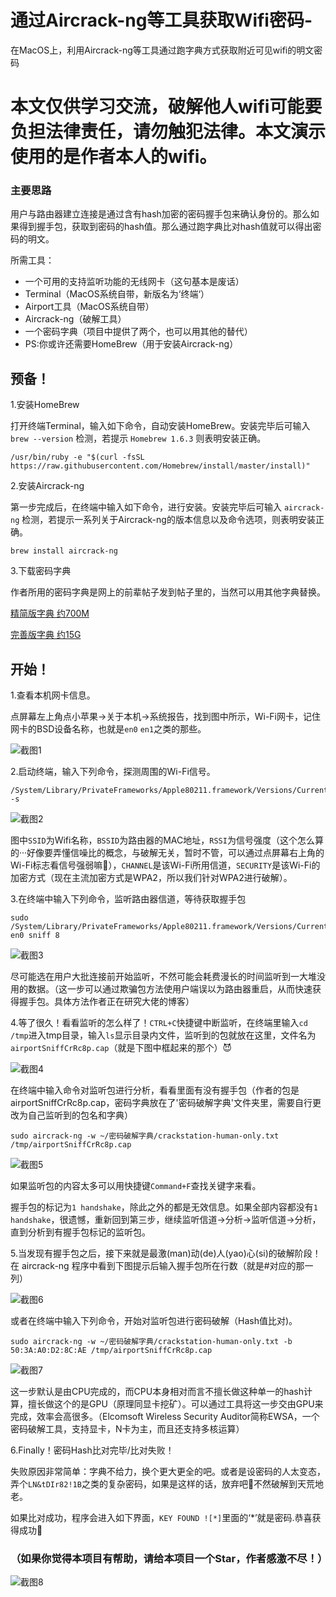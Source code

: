 # 通过Aircrack-ng等工具获取Wifi密码-
在MacOS上，利用Aircrack-ng等工具通过跑字典方式获取附近可见wifi的明文密码

# 本文仅供学习交流，破解他人wifi可能要负担法律责任，请勿触犯法律。本文演示使用的是作者本人的wifi。

### 主要思路

用户与路由器建立连接是通过含有hash加密的密码握手包来确认身份的。那么如果得到握手包，获取到密码的hash值。那么通过跑字典比对hash值就可以得出密码的明文。

所需工具：

* 一个可用的支持监听功能的无线网卡（这句基本是废话）
* Terminal（MacOS系统自带，新版名为‘终端‘）
* Airport工具（MacOS系统自带）
* Aircrack-ng（破解工具）
* 一个密码字典（项目中提供了两个，也可以用其他的替代）
* PS:你或许还需要HomeBrew（用于安装Aircrack-ng）


## 预备！

1.安装HomeBrew

打开终端Terminal，输入如下命令，自动安装HomeBrew。安装完毕后可输入 `brew --version` 检测，若提示 `Homebrew 1.6.3` 则表明安装正确。
```shell
/usr/bin/ruby -e "$(curl -fsSL https://raw.githubusercontent.com/Homebrew/install/master/install)"
```

2.安装Aircrack-ng

第一步完成后，在终端中输入如下命令，进行安装。安装完毕后可输入 `aircrack-ng` 检测，若提示一系列关于Aircrack-ng的版本信息以及命令选项，则表明安装正确。
```shell 
brew install aircrack-ng 
``` 

3.下载密码字典

作者所用的密码字典是网上的前辈帖子发到帖子里的，当然可以用其他字典替换。

[精简版字典 约700M](http://pan.baidu.com/s/1o7MCcHk) 

[完善版字典 约15G](http://pan.baidu.com/s/1clxaCA)

## 开始！

1.查看本机网卡信息。

点屏幕左上角点小苹果->关于本机->系统报告，找到图中所示，Wi-Fi网卡，记住网卡的BSD设备名称，也就是`en0` `en1`之类的那些。

![截图1](https://raw.githubusercontent.com/ZoraZora59/Get_Wifi_Password_On_MacOS/master/Screenshots/S1.png)

2.启动终端，输入下列命令，探测周围的Wi-Fi信号。
```shell
/System/Library/PrivateFrameworks/Apple80211.framework/Versions/Current/Resources/airport -s
```
![截图2](https://raw.githubusercontent.com/ZoraZora59/Get_Wifi_Password_On_MacOS/master/Screenshots/S2.png)

图中`SSID`为Wifi名称，`BSSID`为路由器的MAC地址，`RSSI`为信号强度（这个怎么算的···好像要弄懂信噪比的概念，与破解无关，暂时不管，可以通过点屏幕右上角的Wi-Fi标志看信号强弱嘛🤪），`CHANNEL`是该Wi-Fi所用信道，`SECURITY`是该Wi-Fi的加密方式（现在主流加密方式是WPA2，所以我们针对WPA2进行破解）。

3.在终端中输入下列命令，监听路由器信道，等待获取握手包
```shell
sudo /System/Library/PrivateFrameworks/Apple80211.framework/Versions/Current/Resources/airport en0 sniff 8
```
![截图3](https://raw.githubusercontent.com/ZoraZora59/Get_Wifi_Password_On_MacOS/master/Screenshots/S3.png)

尽可能选在用户大批连接前开始监听，不然可能会耗费漫长的时间监听到一大堆没用的数据。（这一步可以通过欺骗包方法使用户端误以为路由器重启，从而快速获得握手包。具体方法作者正在研究大佬的博客）

4.等了很久！看看监听的怎么样了！`CTRL+C`快捷键中断监听，在终端里输入`cd /tmp`进入tmp目录，输入`ls`显示目录内文件，监听到的包就放在这里，文件名为`airportSniffCrRc8p.cap`（就是下图中框起来的那个）😈

![截图4](https://raw.githubusercontent.com/ZoraZora59/Get_Wifi_Password_On_MacOS/master/Screenshots/S4.png)

在终端中输入命令对监听包进行分析，看看里面有没有握手包（作者的包是airportSniffCrRc8p.cap，密码字典放在了'密码破解字典'文件夹里，需要自行更改为自己监听到的包名和字典）
```sheel
sudo aircrack-ng -w ~/密码破解字典/crackstation-human-only.txt /tmp/airportSniffCrRc8p.cap
```
![截图5](https://raw.githubusercontent.com/ZoraZora59/Get_Wifi_Password_On_MacOS/master/Screenshots/S5.png)

如果监听包的内容太多可以用快捷键`Command+F`查找关键字来看。

握手包的标记为`1 handshake`，除此之外的都是无效信息。如果全部内容都没有`1 handshake`，很遗憾，重新回到第三步，继续监听信道->分析->监听信道->分析，直到分析到有握手包标记的监听包。

5.当发现有握手包之后，接下来就是最激(man)动(de)人(yao)心(si)的破解阶段！在 aircrack-ng 程序中看到下图提示后输入握手包所在行数（就是#对应的那一列）

![截图6](https://raw.githubusercontent.com/ZoraZora59/Get_Wifi_Password_On_MacOS/master/Screenshots/S6.png)

或者在终端中输入下列命令，开始对监听包进行密码破解（Hash值比对)。
```shell
sudo aircrack-ng -w ~/密码破解字典/crackstation-human-only.txt -b 50:3A:A0:D2:8C:AE /tmp/airportSniffCrRc8p.cap
```
![截图7](https://raw.githubusercontent.com/ZoraZora59/Get_Wifi_Password_On_MacOS/master/Screenshots/S7.png)

这一步默认是由CPU完成的，而CPU本身相对而言不擅长做这种单一的hash计算，擅长做这个的是GPU（原理同显卡挖矿）。可以通过工具将这一步交由GPU来完成，效率会高很多。（Elcomsoft Wireless Security Auditor简称EWSA，一个密码破解工具，支持显卡，N卡为主，而且还支持多核运算）

6.Finally！密码Hash比对完毕/比对失败！

失败原因非常简单：字典不给力，换个更大更全的吧。或者是设密码的人太变态，弄个`LN&tDIr82!1B`之类的复杂密码，如果是这样的话，放弃吧🤣不然破解到天荒地老。

如果比对成功，程序会进入如下界面，`KEY FOUND ![*]`里面的‘*’就是密码.恭喜获得成功🎉

### （如果你觉得本项目有帮助，请给本项目一个Star，作者感激不尽！）

![截图8](https://raw.githubusercontent.com/ZoraZora59/Get_Wifi_Password_On_MacOS/master/Screenshots/S8.png)
